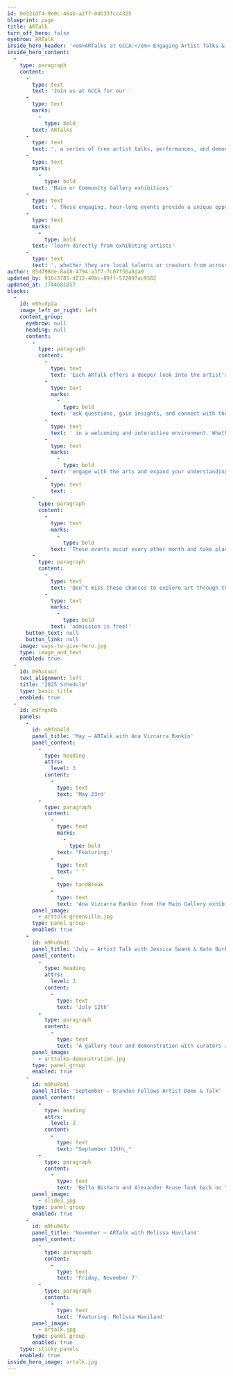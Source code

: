 ```yaml
---
id: 0e321df4-9e0c-46ab-a2f7-04b33fcc4325
blueprint: page
title: ARTalk
turn_off_hero: false
eyebrow: ARTalk
inside_hero_header: '<em>ARTalks at GCCA:</em> Engaging Artist Talks & Demonstrations'
inside_hero_content:
  -
    type: paragraph
    content:
      -
        type: text
        text: 'Join us at GCCA for our '
      -
        type: text
        marks:
          -
            type: bold
        text: ARTalks
      -
        type: text
        text: ', a series of free artist talks, performances, and demonstrations held in conjunction with our '
      -
        type: text
        marks:
          -
            type: bold
        text: 'Main or Community Gallery exhibitions'
      -
        type: text
        text: '. These engaging, hour-long events provide a unique opportunity to '
      -
        type: text
        marks:
          -
            type: bold
        text: 'learn directly from exhibiting artists'
      -
        type: text
        text: ', whether they are local talents or creators from across the U.S.'
author: 05d798de-8a18-4794-a3f7-7c07f56a8da9
updated_by: 916c3785-d212-40bc-89ff-572097ac9582
updated_at: 1744681857
blocks:
  -
    id: m9hudp2a
    image_left_or_right: left
    content_group:
      eyebrow: null
      heading: null
      content:
        -
          type: paragraph
          content:
            -
              type: text
              text: 'Each ARTalk offers a deeper look into the artist’s creative process, inspirations, and techniques. Attendees can '
            -
              type: text
              marks:
                -
                  type: bold
              text: 'ask questions, gain insights, and connect with the artists'
            -
              type: text
              text: ' in a welcoming and interactive environment. Whether you’re an artist, student, or simply an art enthusiast, ARTalks are a fantastic way to '
            -
              type: text
              marks:
                -
                  type: bold
              text: 'engage with the arts and expand your understanding of contemporary creative practices'
            -
              type: text
              text: .
        -
          type: paragraph
          content:
            -
              type: text
              marks:
                -
                  type: bold
              text: 'These events occur every other month and take place in January, March, May, July, September, and November.'
        -
          type: paragraph
          content:
            -
              type: text
              text: 'Don’t miss these chances to explore art through the eyes of its makers—'
            -
              type: text
              marks:
                -
                  type: bold
              text: 'admission is free!'
      button_text: null
      button_link: null
    image: ways-to-give-hero.jpg
    type: image_and_text
    enabled: true
  -
    id: m9hucuur
    text_alignment: left
    title: '2025 Schedule'
    type: basic_title
    enabled: true
  -
    id: m9fngn0b
    panels:
      -
        id: m9fnh4l8
        panel_title: 'May – ARTalk with Ana Vizcarra Rankin'
        panel_content:
          -
            type: heading
            attrs:
              level: 3
            content:
              -
                type: text
                text: 'May 23rd'
          -
            type: paragraph
            content:
              -
                type: text
                marks:
                  -
                    type: bold
                text: 'Featuring:'
              -
                type: text
                text: ' '
              -
                type: hardBreak
              -
                type: text
                text: 'Ana Vizcarra Rankin from the Main Gallery exhibition, Beyond the Edge'
        panel_image:
          - arttalk-greenville.jpg
        type: panel_group
        enabled: true
      -
        id: m9hu0md1
        panel_title: 'July – Artist Talk with Jessica Swank & Kate Burke'
        panel_content:
          -
            type: heading
            attrs:
              level: 3
            content:
              -
                type: text
                text: 'July 12th'
          -
            type: paragraph
            content:
              -
                type: text
                text: 'A gallery tour and demonstration with curators Jessica Swank and Kate Burke of Performative Practices in the Main Gallery.'
        panel_image:
          - arttalks-demonstration.jpg
        type: panel_group
        enabled: true
      -
        id: m9hu7ohl
        panel_title: 'September – Brandon Fellows Artist Demo & Talk'
        panel_content:
          -
            type: heading
            attrs:
              level: 3
            content:
              -
                type: text
                text: "September 13th\_"
          -
            type: paragraph
            content:
              -
                type: text
                text: 'Bella Bishara and Alexander Rouse look back on their year in the 2025 Brandon Fellows program and demonstrate what they have learned.'
        panel_image:
          - slide3.jpg
        type: panel_group
        enabled: true
      -
        id: m9hu943v
        panel_title: 'November – ARTalk with Melissa Haviland'
        panel_content:
          -
            type: paragraph
            content:
              -
                type: text
                text: 'Friday, November 7'
          -
            type: paragraph
            content:
              -
                type: text
                text: 'Featuring: Melissa Haviland'
        panel_image:
          - artalk.jpg
        type: panel_group
        enabled: true
    type: sticky_panels
    enabled: true
inside_hero_image: artalk.jpg
---
```

